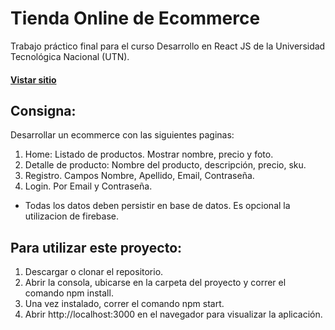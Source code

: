 # Tienda Online de Ecommerce

Trabajo práctico final para el curso Desarrollo en React JS de la Universidad Tecnológica Nacional (UTN).

#### [Vistar sitio](http://tiendaonline-lombok.surge.sh/)

## Consigna:

Desarrollar un ecommerce con las siguientes paginas:

1) Home: Listado de productos. Mostrar nombre, precio y foto.
2) Detalle de producto: Nombre del producto, descripción, precio, sku.
3) Registro. Campos Nombre, Apellido, Email, Contraseña.
4) Login. Por Email y Contraseña.

* Todas los datos deben persistir en base de datos. Es opcional la utilizacion de firebase.

## Para utilizar este proyecto: 

1) Descargar o clonar el repositorio.
2) Abrir la consola, ubicarse en la carpeta del proyecto y correr el comando npm install.
3) Una vez instalado, correr el comando npm start.
4) Abrir http://localhost:3000 en el navegador para visualizar la aplicación.
